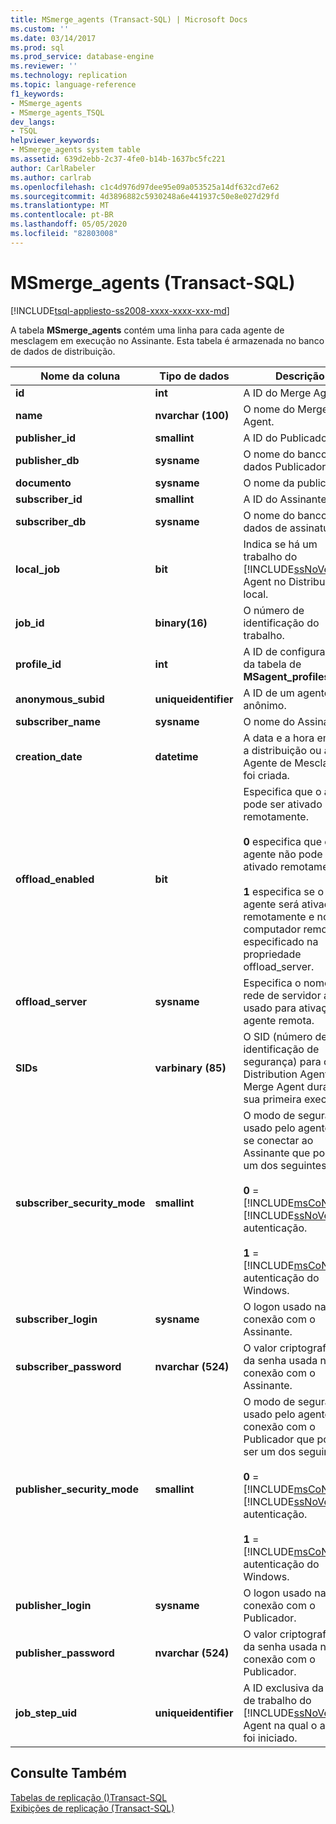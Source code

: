 ```yaml
---
title: MSmerge_agents (Transact-SQL) | Microsoft Docs
ms.custom: ''
ms.date: 03/14/2017
ms.prod: sql
ms.prod_service: database-engine
ms.reviewer: ''
ms.technology: replication
ms.topic: language-reference
f1_keywords:
- MSmerge_agents
- MSmerge_agents_TSQL
dev_langs:
- TSQL
helpviewer_keywords:
- MSmerge_agents system table
ms.assetid: 639d2ebb-2c37-4fe0-b14b-1637bc5fc221
author: CarlRabeler
ms.author: carlrab
ms.openlocfilehash: c1c4d976d97dee95e09a053525a14df632cd7e62
ms.sourcegitcommit: 4d3896882c5930248a6e441937c50e8e027d29fd
ms.translationtype: MT
ms.contentlocale: pt-BR
ms.lasthandoff: 05/05/2020
ms.locfileid: "82803008"
---
```

# <a name="msmerge_agents-transact-sql"></a>MSmerge_agents (Transact-SQL)
[!INCLUDE[tsql-appliesto-ss2008-xxxx-xxxx-xxx-md](../../includes/tsql-appliesto-ss2008-xxxx-xxxx-xxx-md.md)]

  A tabela **MSmerge_agents** contém uma linha para cada agente de mesclagem em execução no Assinante. Esta tabela é armazenada no banco de dados de distribuição.  
  
|Nome da coluna|Tipo de dados|Descrição|  
|-----------------|---------------|-----------------|  
|**id**|**int**|A ID do Merge Agent.|  
|**name**|**nvarchar (100)**|O nome do Merge Agent.|  
|**publisher_id**|**smallint**|A ID do Publicador.|  
|**publisher_db**|**sysname**|O nome do banco de dados Publicador.|  
|**documento**|**sysname**|O nome da publicação.|  
|**subscriber_id**|**smallint**|A ID do Assinante.|  
|**subscriber_db**|**sysname**|O nome do banco de dados de assinatura.|  
|**local_job**|**bit**|Indica se há um trabalho do [!INCLUDE[ssNoVersion](../../includes/ssnoversion-md.md)] Agent no Distribuidor local.|  
|**job_id**|**binary(16)**|O número de identificação do trabalho.|  
|**profile_id**|**int**|A ID de configuração da tabela de **MSagent_profiles** .|  
|**anonymous_subid**|**uniqueidentifier**|A ID de um agente anônimo.|  
|**subscriber_name**|**sysname**|O nome do Assinante.|  
|**creation_date**|**datetime**|A data e a hora em que a distribuição ou a Agente de Mesclagem foi criada.|  
|**offload_enabled**|**bit**|Especifica que o agente pode ser ativado remotamente.<br /><br /> **0** especifica que o agente não pode ser ativado remotamente.<br /><br /> **1** especifica se o agente será ativado remotamente e no computador remoto especificado na propriedade offload_server.|  
|**offload_server**|**sysname**|Especifica o nome da rede de servidor a ser usado para ativação de agente remota.|  
|**SIDs**|**varbinary (85)**|O SID (número de identificação de segurança) para o Distribution Agent ou Merge Agent durante sua primeira execução.|  
|**subscriber_security_mode**|**smallint**|O modo de segurança usado pelo agente ao se conectar ao Assinante que pode ser um dos seguintes:<br /><br /> **0**  =  [!INCLUDE[msCoName](../../includes/msconame-md.md)] [!INCLUDE[ssNoVersion](../../includes/ssnoversion-md.md)] autenticação.<br /><br /> **1**  =  [!INCLUDE[msCoName](../../includes/msconame-md.md)] autenticação do Windows.|  
|**subscriber_login**|**sysname**|O logon usado na conexão com o Assinante.|  
|**subscriber_password**|**nvarchar (524)**|O valor criptografado da senha usada na conexão com o Assinante.|  
|**publisher_security_mode**|**smallint**|O modo de segurança usado pelo agente na conexão com o Publicador que pode ser um dos seguintes:<br /><br /> **0**  =  [!INCLUDE[msCoName](../../includes/msconame-md.md)] [!INCLUDE[ssNoVersion](../../includes/ssnoversion-md.md)] autenticação.<br /><br /> **1**  =  [!INCLUDE[msCoName](../../includes/msconame-md.md)] autenticação do Windows.|  
|**publisher_login**|**sysname**|O logon usado na conexão com o Publicador.|  
|**publisher_password**|**nvarchar (524)**|O valor criptografado da senha usada na conexão com o Publicador.|  
|**job_step_uid**|**uniqueidentifier**|A ID exclusiva da etapa de trabalho do [!INCLUDE[ssNoVersion](../../includes/ssnoversion-md.md)] Agent na qual o agente foi iniciado.|  
  
## <a name="see-also"></a>Consulte Também  
 [Tabelas de replicação &#40;&#41;Transact-SQL](../../relational-databases/system-tables/replication-tables-transact-sql.md)   
 [Exibições de replicação &#40;Transact-SQL&#41;](../../relational-databases/system-views/replication-views-transact-sql.md)  
  
  
